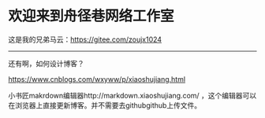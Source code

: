 # 欢迎来到舟径巷网络工作室

这是我的兄弟马云：https://gitee.com/zoujx1024

-----------------------------------------------------------------

还有啊，如何设计博客？

https://www.cnblogs.com/wxyww/p/xiaoshujiang.html

小书匠makrdown编辑器http://markdown.xiaoshujiang.com/ ，这个编辑器可以在浏览器上直接更新博客。并不需要去githubgithub上传文件。
